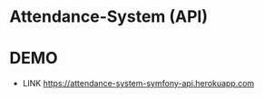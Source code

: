 Attendance-System (API)
=================

# DEMO
- LINK https://attendance-system-symfony-api.herokuapp.com